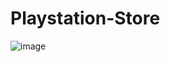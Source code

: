 # Playstation-Store


![image](https://github.com/stendalcassio/Angular-Playstation-Store/assets/61715137/7b7687d6-82c6-426c-8c13-928cba2afb7f)
